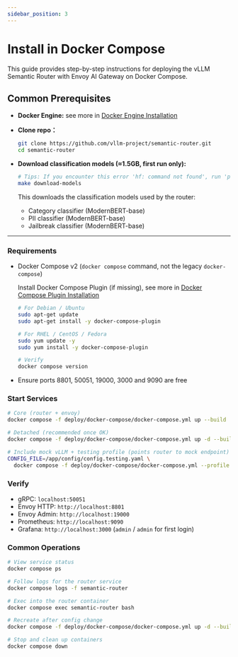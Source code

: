 ```yaml
---
sidebar_position: 3
---
```


# Install in Docker Compose

This guide provides step-by-step instructions for deploying the vLLM Semantic Router with Envoy AI Gateway on Docker Compose.

## Common Prerequisites

- **Docker Engine:** see more in [Docker Engine Installation](https://docs.docker.com/engine/install/)

- **Clone repo：**

  ```bash
  git clone https://github.com/vllm-project/semantic-router.git
  cd semantic-router
  ```

- **Download classification models (≈1.5GB, first run only):**

  ```bash
  # Tips: If you encounter this error 'hf: command not found', run 'pip install huggingface_hub hf_transfer'.
  make download-models
  ```

  This downloads the classification models used by the router:

  - Category classifier (ModernBERT-base)
  - PII classifier (ModernBERT-base)
  - Jailbreak classifier (ModernBERT-base)

---

### Requirements

- Docker Compose v2 (`docker compose` command, not the legacy `docker-compose`)

  Install Docker Compose Plugin (if missing), see more in [Docker Compose Plugin Installation](https://docs.docker.com/compose/install/linux/#install-using-the-repository)

  ```bash
  # For Debian / Ubuntu
  sudo apt-get update
  sudo apt-get install -y docker-compose-plugin

  # For RHEL / CentOS / Fedora
  sudo yum update -y
  sudo yum install -y docker-compose-plugin

  # Verify
  docker compose version
  ```

- Ensure ports 8801, 50051, 19000, 3000 and 9090 are free

### Start Services

```bash
# Core (router + envoy)
docker compose -f deploy/docker-compose/docker-compose.yml up --build

# Detached (recommended once OK)
docker compose -f deploy/docker-compose/docker-compose.yml up -d --build

# Include mock vLLM + testing profile (points router to mock endpoint)
CONFIG_FILE=/app/config/config.testing.yaml \
  docker compose -f deploy/docker-compose/docker-compose.yml --profile testing up --build
```

### Verify

- gRPC: `localhost:50051`
- Envoy HTTP: `http://localhost:8801`
- Envoy Admin: `http://localhost:19000`
- Prometheus: `http://localhost:9090`
- Grafana: `http://localhost:3000` (`admin` / `admin` for first login)

### Common Operations

```bash
# View service status
docker compose ps

# Follow logs for the router service
docker compose logs -f semantic-router

# Exec into the router container
docker compose exec semantic-router bash

# Recreate after config change
docker compose -f deploy/docker-compose/docker-compose.yml up -d --build

# Stop and clean up containers
docker compose down
```
